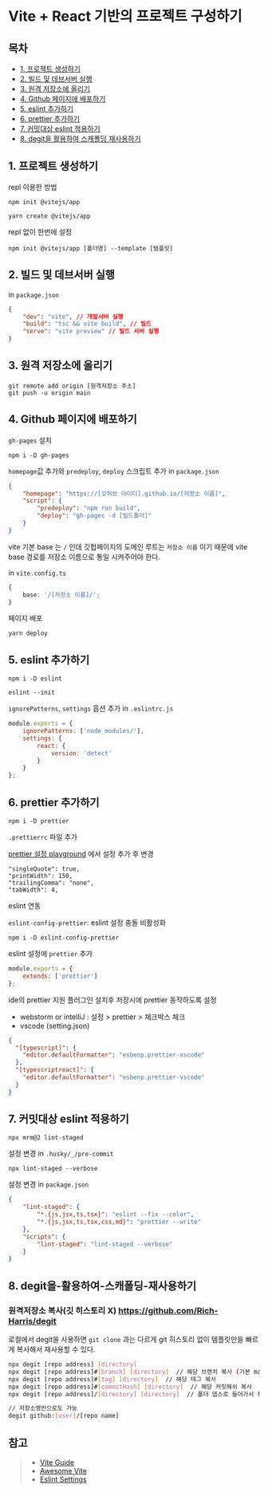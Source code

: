 # Vite + React 기반의 프로젝트 구성하기

## 목차

-   [1. 프로젝트 생성하기](#1-프로젝트-생성하기)
-   [2. 빌드 및 데브서버 실행](#2-빌드-및-데브서버-실행)
-   [3. 원격 저장소에 올리기](#3-원격-저장소에-올리기)
-   [4. Github 페이지에 배포하기](#4-Github-페이지에-배포하기)
-   [5. eslint 추가하기](#5-eslint-추가하기)
-   [6. prettier 추가하기](#6-prettier-추가하기)
-   [7. 커밋대상 eslint 적용하기](#7-커밋대상-eslint-적용하기)
-   [8. degit을 활용하여 스캐폴딩 재사용하기](#8-degit을-활용하여-스캐폴딩-재사용하기)

## 1. 프로젝트 생성하기

repl 이용한 방법

```shell
npm init @vitejs/app
```

```shell
yarn create @vitejs/app
```

repl 없이 한번에 설정

```shell
npm init @vitejs/app [폴더명] --template [템플릿]
```

## 2. 빌드 및 데브서버 실행

in `package.json`

```json
{
    "dev": "vite", // 개발서버 실행
    "build": "tsc && vite build", // 빌드
    "serve": "vite preview" // 빌드 서버 실행
}
```

## 3. 원격 저장소에 올리기

```shell
git remote add origin [원격저장소 주소]
git push -u origin main
```

## 4. Github 페이지에 배포하기

`gh-pages` 설치

```shell
npm i -D gh-pages
```

`homepage`값 추가와 `predeploy`, `deploy` 스크립트 추가 in `package.json`

```json
{
    "homepage": "https://[깃허브 아이디].github.io/[저장소 이름]",
    "script": {
        "predeploy": "npm run build",
        "deploy": "gh-pages -d [빌드폴더]"
    }
}
```

vite 기본 base 는 `/` 인데 깃헙페이지의 도메인 루트는 `저장소 이름` 이기 때문에
vite base 경로를 저장소 이름으로 통일 시켜주어야 한다.

in `vite.config.ts`

```ts
{
    base: '/[저장소 이름]/';
}
```

페이지 배포

```shell
yarn deploy
```

## 5. eslint 추가하기

```shell
npm i -D eslint
```

```shell
eslint --init
```

`ignorePatterns`, `settings` 옵션 추가 in `.eslintrc.js`

```javascript
module.exports = {
    ignorePatterns: ['node_modules/'],
    settings: {
        react: {
            version: 'detect'
        }
    }
};
```

## 6. prettier 추가하기

```shell
npm i -D prettier
```

`.prettierrc` 파일 추가

[prettier 설정 playground](https://prettier.io/playground/) 에서 설정 추가
후 변경

```
"singleQuote": true,
"printWidth": 150,
"trailingComma": "none",
"tabWidth": 4,
```

eslint 연동

`eslint-config-prettier`: eslint 설정 충돌 비활성화

```shell
npm i -D eslint-config-prettier
```

eslint 설정에 `prettier` 추가

```js
module.exports = {
    extends: ['prettier']
};
```

ide의 prettier 지원 플러그인 설치후 저장시에 prettier 동작하도록 설정

- webstorm or intelliJ : 설정 > prettier > 체크박스 체크
- vscode (setting.json)
```json
{
  "[typescript]": {
    "editor.defaultFormatter": "esbenp.prettier-vscode"
  },
  "[typescriptreact]": {
    "editor.defaultFormatter": "esbenp.prettier-vscode"
  }
}
```


## 7. 커밋대상 eslint 적용하기

```shell
npx mrm@2 lint-staged
```

설정 변경 in `.husky/_/pre-commit`

```
npx lint-staged --verbose
```

설정 변경 in `package.json`

```json
{
    "lint-staged": {
        "*.{js,jsx,ts,tsx}": "eslint --fix --color",
        "*.{js,jsx,ts,tsx,css,md}": "prettier --write"
    },
    "scripts": {
        "lint-staged": "lint-staged --verbose"
    }
}
```

## 8. degit을-활용하여-스캐폴딩-재사용하기

### 원격저장소 복사(깃 히스토리 X) https://github.com/Rich-Harris/degit

로컬에서 degit을 사용하면 `git clone` 과는 다르게 git 히스토리 없이 템플릿만을 빠르게 복사해서 재사용할 수 있다.

```sh
npx degit [repo address] [directory]
npx degit [repo address]#[branch] [directory]  // 해당 브랜치 복사 (기본 master)
npx degit [repo address]#[tag] [directory]  // 해당 태그 복사
npx degit [repo address]#[commitHash] [directory]  // 해당 커밋해쉬 복사
npx degit [repo address]/[directory] [directory]  // 폴더 뎁스로 들어가서 복사

// 저장소명만으로도 가능
degit github:[user]/[repo name]
```

## 참고

> -   [Vite Guide](https://vitejs.dev/guide/)
> -   [Awesome Vite](https://github.com/vitejs/awesome-vite)
> -   [Eslint Settings](https://github.com/typescript-eslint/typescript-eslint/blob/master/docs/getting-started/linting/README.md)
